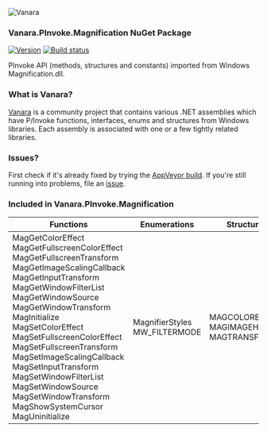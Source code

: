 ﻿![Vanara](https://raw.githubusercontent.com/dahall/Vanara/master/docs/icons/VanaraHeading.png)
### **Vanara.PInvoke.Magnification NuGet Package**
[![Version](https://img.shields.io/nuget/v/Vanara.PInvoke.Magnification?label=NuGet&style=flat-square)](https://github.com/dahall/Vanara/releases)
[![Build status](https://img.shields.io/appveyor/build/dahall/vanara?label=AppVeyor%20build&style=flat-square)](https://ci.appveyor.com/project/dahall/vanara)

PInvoke API (methods, structures and constants) imported from Windows Magnification.dll.

### **What is Vanara?**

[Vanara](https://github.com/dahall/Vanara) is a community project that contains various .NET assemblies which have P/Invoke functions, interfaces, enums and structures from Windows libraries. Each assembly is associated with one or a few tightly related libraries.

### **Issues?**

First check if it's already fixed by trying the [AppVeyor build](https://ci.appveyor.com/nuget/vanara-prerelease).
If you're still running into problems, file an [issue](https://github.com/dahall/Vanara/issues).

### **Included in Vanara.PInvoke.Magnification**

Functions | Enumerations | Structures
--- | --- | ---
MagGetColorEffect MagGetFullscreenColorEffect MagGetFullscreenTransform MagGetImageScalingCallback MagGetInputTransform MagGetWindowFilterList MagGetWindowSource MagGetWindowTransform MagInitialize MagSetColorEffect MagSetFullscreenColorEffect MagSetFullscreenTransform MagSetImageScalingCallback MagSetInputTransform MagSetWindowFilterList MagSetWindowSource MagSetWindowTransform MagShowSystemCursor MagUninitialize  | MagnifierStyles MW_FILTERMODE                   | MAGCOLOREFFECT MAGIMAGEHEADER MAGTRANSFORM                 
